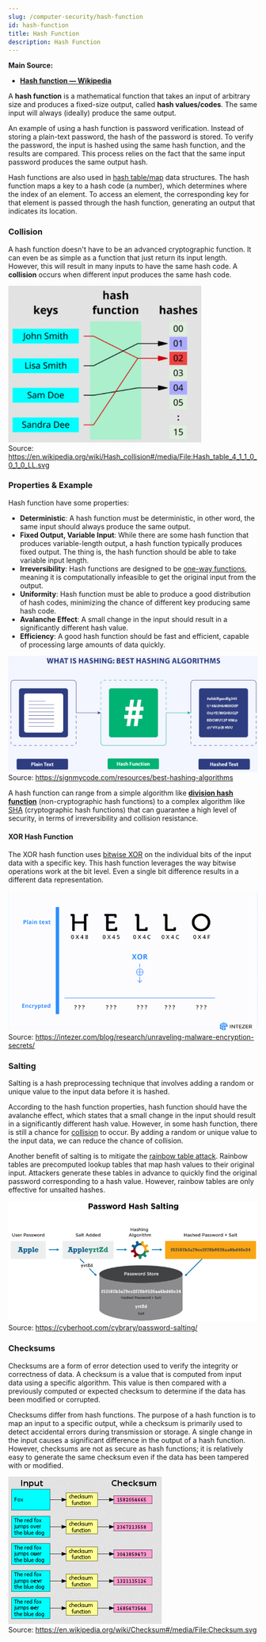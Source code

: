 ```yaml
---
slug: /computer-security/hash-function
id: hash-function
title: Hash Function
description: Hash Function
---
```


**Main Source:**

- **[Hash function — Wikipedia](https://en.wikipedia.org/wiki/Hash_function)**

A **hash function** is a mathematical function that takes an input of arbitrary size and produces a fixed-size output, called **hash values/codes**. The same input will always (ideally) produce the same output.

An example of using a hash function is password verification. Instead of storing a plain-text password, the hash of the password is stored. To verify the password, the input is hashed using the same hash function, and the results are compared. This process relies on the fact that the same input password produces the same output hash.

Hash functions are also used in [hash table/map](/data-structures-and-algorithms/hash-table) data structures. The hash function maps a key to a hash code (a number), which determines where the index of an element. To access an element, the corresponding key for that element is passed through the hash function, generating an output that indicates its location.

### Collision

A hash function doesn't have to be an advanced cryptographic function. It can even be as simple as a function that just return its input length. However, this will result in many inputs to have the same hash code. A **collision** occurs when different input produces the same hash code.

![Hash collision](./hash-collision.png)  
Source: https://en.wikipedia.org/wiki/Hash_collision#/media/File:Hash_table_4_1_1_0_0_1_0_LL.svg

### Properties & Example

Hash function have some properties:

- **Deterministic**: A hash function must be deterministic, in other word, the same input should always produce the same output.
- **Fixed Output, Variable Input**: While there are some hash function that produces variable-length output, a hash function typically produces fixed output. The thing is, the hash function should be able to take variable input length.
- **Irreversibility**: Hash functions are designed to be [one-way functions](/computer-security/computer-security-fundamentals#one-way-function), meaning it is computationally infeasible to get the original input from the output.
- **Uniformity**: Hash function must be able to produce a good distribution of hash codes, minimizing the chance of different key producing same hash code.
- **Avalanche Effect**: A small change in the input should result in a significantly different hash value.
- **Efficiency**: A good hash function should be fast and efficient, capable of processing large amounts of data quickly.

![Hash function](./hashing.png)  
Source: https://signmycode.com/resources/best-hashing-algorithms

A hash function can range from a simple algorithm like **[division hash function](/data-structures-and-algorithms/hash-table#example)** (non-cryptographic hash functions) to a complex algorithm like [SHA](/computer-security/sha) (cryptographic hash functions) that can guarantee a high level of security, in terms of irreversibility and collision resistance.

#### XOR Hash Function

The XOR hash function uses [bitwise XOR](/computer-and-programming-fundamentals/bitwise-operation#xor) on the individual bits of the input data with a specific key. This hash function leverages the way bitwise operations work at the bit level. Even a single bit difference results in a different data representation.

![XOR hash function](./xor-hash-function.gif)  
Source: https://intezer.com/blog/research/unraveling-malware-encryption-secrets/

### Salting

Salting is a hash preprocessing technique that involves adding a random or unique value to the input data before it is hashed.

According to the hash function properties, hash function should have the avalanche effect, which states that a small change in the input should result in a significantly different hash value. However, in some hash function, there is still a chance for [collision](#collision) to occur. By adding a random or unique value to the input data, we can reduce the chance of collision.

Another benefit of salting is to mitigate the [rainbow table attack](/computer-security/other-attack-and-exploit#rainbow-table-attack). Rainbow tables are precomputed lookup tables that map hash values to their original input. Attackers generate these tables in advance to quickly find the original password corresponding to a hash value. However, rainbow tables are only effective for unsalted hashes.

![Hashing with salt](./salting.png)  
Source: https://cyberhoot.com/cybrary/password-salting/

### Checksums

Checksums are a form of error detection used to verify the integrity or correctness of data. A checksum is a value that is computed from input data using a specific algorithm. This value is then compared with a previously computed or expected checksum to determine if the data has been modified or corrupted.

Checksums differ from hash functions. The purpose of a hash function is to map an input to a specific output, while a checksum is primarily used to detect accidental errors during transmission or storage. A single change in the input causes a significant difference in the output of a hash function. However, checksums are not as secure as hash functions; it is relatively easy to generate the same checksum even if the data has been tampered with or modified.

![Checksum](./checksum.png)  
Source: https://en.wikipedia.org/wiki/Checksum#/media/File:Checksum.svg
